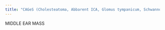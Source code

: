 ```yaml
---
title: "CAGeS (Cholesteatoma, Abbarent ICA, Glomus tympanicum, Schwannoma - facial nerve)"
---
```

MIDDLE EAR 
MASS

